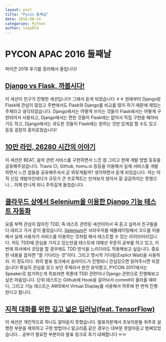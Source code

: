 ```yaml
---
layout: post
title: "Pycon 둘째날"
date: 2016-08-14
categories: Python
author: leop0ld
---
```


# PYCON APAC 2016 둘째날

파이콘 2016 후기를 정리해서 올립니다!


## [Django vs Flask, 까봅시다!](https://www.pycon.kr/2016apac/program/21)

이 세션이 친구가 진행한 세션입니다! 그래서 듣게 되었습니다 ㅎㅎ
원래부터 Django랑 Flask에 관심이 많았고 주변에서도 Flask와 Django를 비교를 많이 하기 때문에 재밌는 주제라고 생각되었습니다.
Django에서는 어떻게 쓰이는 것들이 Flask에서는 어떻게 구현되어서 사용되고,
Django에서는 편한 것들이 Flask에는 없어서 직접 구현을 해야되기도 하고,
Django에서는 과도한 것들이 Flask에는 원하는 것만 있게끔 할 수도 있고 등등
굉장히 흥미로웠습니다!


## [10만 라인, 26280 시간의 이야기](https://www.pycon.kr/2016apac/program/21)

이 세션은 BEAT, 음악 관련 서비스를 구현하면서 느낀 점 그리고 현재 개발 방법 등등을 공유해주셨습니다.
Travis CI, Github, homu.io 등등을 이용해서 실제 서비스를 개발하면서 느낀 점들을 공유해주셔서 곧 와닿게될까? 생각하면서 듣게 되었습니다.
저는 아직 신입 개발자인데다가 규모가 큰 프로젝트는 만져보지 않아서 잘 공감하지는 못했으나... 이제 만나게 되니 주의깊게 들었습니다.


## [클라우드 상에서 Selenium을 이용한 Django 기능 테스트 자동화](https://www.pycon.kr/2016apac/program/37)

요즘 부쩍 관심이 많아진 TDD, 즉 테스트 관련된 세션이어서 꼭 듣고 싶어서 친구들을 다 데리고 가서 같이 들었습니다.
[Selenium](https://github.com/SeleniumHQ/selenium)은 브라우저를 에뮬레이팅해서 코드를 이용해서 실제 사용자가 서비스를 이용하는 것처럼 해서 테스트할 수 있는 라이브러리입니다.
저도 TDD에 관심을 가지고 있는만큼 테스트에 대해선 꾸준히 공부를 하고 있고, 이번에 회사에서 코딩을 할 경우에도 TDD 방식을 느리더라도 적용해보고 싶습니다.
중요한 내용을 꼽자면 "잘 기다리는 것"이다. 그리고 명시적 기다림(Explict Wait)을 사용하자. 이 정도이다.
위의 발표 링크에서 슬라이드가 진행되니 관심있으면 읽어주시면 되겠습니다!
확실히 관심을 갖고 보던 주제라서 완전 유익했고, PYCON 2017에서는 Speaker로 참가하는게 목표라면 목푠데 TDD 관련이나 Django 관련으로 진행해보고 싶은 마음입니다.
단위 테스트는 Github에 Hook을 걸어놔서 commit이 올라올 때마다, 그리고 기능 테스트는 AWS에서 Virtual Display를 사용해서 하루에 한 번씩 진행한다고 합니다.


## [지적 대화를 위한 깊고 넓은 딥러닝(feat. TensorFlow)](https://www.pycon.kr/2016apac/program/9)

이 세션은 개인적으로 하나도 알아듣지 못했습니다.
발표자분께서 초보자분들 위주로 설명한 부분을 제외하고 구현 방법이나 알고리즘 같은 경우는 대부분 못알아듣고 벙쪄있었습니다...
공부가 필요한 부분이라 발표 링크로 후기 대체합니다 ㅠㅠ
